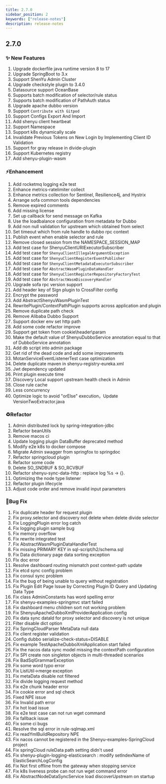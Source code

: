 ```yaml
---
title: 2.7.0
sidebar_position: 2
keywords: ["release-notes"]
description: release-notes
---
```


## 2.7.0

### ✨ New Features

1. Upgrade dockerfile java runtime version 8 to 17
2. Upgrade SpringBoot to 3.x
3. Support ShenYu Admin Cluster
4. Upgrade checkstyle plugin to 3.4.0
5. Datasource support OceanBase
6. Supports batch modification of selector/rule status
7. Supports batch modification of PathAuth status 
8. Upgrade apache dubbo version 
9. Support `Contribute with Gitpod`
10. Support Configs Export And Import 
11. Add shenyu client heartbeat 
12. Support Namespace 
13. Support k8s dynamically scale 
14. Invalidate Previous Tokens on New Login by Implementing Client ID Validation
15. Support for gray release in divide-plugin
16. Support Kubernetes registry
17. Add shenyu-plugin-wasm

### ⚡Enhancement

1. Add rocketmq logging e2e test
2. Enhance metrics-ratelimiter collect
3. Enhance metrics collection for Sentinel, Resilience4j, and Hystrix
4. Arrange sofa common tools dependencies
5. Remove expired comments
6. Add missing license
7. Set up callback for send message on Kafka
8. Use the loadbalance configuration from metadata for Dubbo
9. Add non null validation for upstream which obtained from select
10. Set timeout which from rule handle to dubbo rpc context
11. Publish event when enable selector and rule
12. Remove closed session from the NAMESPACE_SESSION_MAP
13. Add test case for ShenyuClientURIExecutorSubscriber
14. Add test case for `ShenyuClientIllegalArgumentException`
15. Add test case for `ShenyuClientRegisterEventPublisher`
16. Add test case for `ShenyuClientMetadataExecutorSubscriber`
17. Add test case for `AbstractWasmPluginDataHandler`
18. Add test case for `ShenyuClientRegisterRepositoryFactoryTest`
19. Add test case for `AbstractWasmDiscoveryHandler`
20. Upgrade sofa rpc version support
21. Add header key of Sign plugin to CrossFilter config
22. Encrypt the password
23. Add AbstractShenyuWasmPluginTest
24. RewritePlugin/ContextPathPlugin supports across application and plugin
25. Remove duplicate path check
26. Remove Alibaba Dubbo Support
27. Support docker env set http path
28. Add some code refactor improve
29. Support get token from cookie\header\param
30. Make the default value of ShenyuDubboService annotation equal to that of DubboService annotation
31. Add db script into admin package
32. Get rid of the dead code and add some improvements
33. MotanServiceEventListenerTest case optimization
34. Delete duplicate maven in shenyu-registry-eureka.xml
35. Jwt dependency updated
36. Print plugin execute time
37. Discovery Local support upstream health check in Admin
38. Close rule cache
39. Less concurrency
40. Optimize logic to avoid "orElse" execution，Update VersionTwoExtractor.java

### ♻️Refactor

1. Admin distributed lock by spring-integration-jdbc
2. Refactor beanUtils
3. Remove macos ci
4. Update logging plugin DataBuffer deprecated method
5. Modify e2e k8s to docker compose
6. Migrate Admin swagger from springfox to springdoc
7. Refactor springcloud plugin
8. Refactor some code
9. Delete SO_SNDBUF & SO_RCVBUF
10. Refactor shenyu-sync-data-http : replace log %s -> {}.
11. Optimizing the node type listener
12. Refactor plugin lifecycle
13. Adjust code order and remove invalid input parameters

### 🐛Bug Fix

1. Fix duplicate header for request plugin
2. Fix proxy.selector and discovery not delete when delete divide selector
3. Fix LoggingPlugin error log catch
4. Fix logging plugin sample bug
5. Fix memory overflow
6. Fix rewrite integrated test
7. Fix AbstractWasmPluginDataHandlerTest
8. Fix missing PRIMARY KEY in sql-script/h2/schema.sql
9. Fix Data dictionary page data sorting exception
10. FIx doc error
11. Resolve dashboard routing mismatch post context-path update
12. Fix etcd sync config problem
13. Fix consul sync problem
14. Fix the bug of being unable to query without registration
15. Fix Plugin Edit Page Issue by Correcting Plugin ID Query and Updating Data Type
16. Fix class AdminConstants has word spelling error
17. Fix shenyu-examples-springmvc start failed
18. Fix dashboard menu children sort not working problem
19. Fix ShenyuApacheDubboXmlProviderApplication config
20. Fix data sync dataId for proxy selector and discovery is not unique
21. Filter disable dict option
22. Fix SpringCloudParser MetaData null data
23. Fix client register validation
24. Config dubbo serialize-check-status=DISABLE
25. Fix example TestApacheDubboXmlApplication start failed
26. Fix the nacos data sync model missing the contextPath configuration
27. Fix SPI create non singleton objects in multi-threaded scenarios
28. Fix BadSqlGrammarException
29. Fix some word typo error
30. Fix ListUtil->merge exception
31. Fix metaData disable not filtered
32. Fix divide logging request method
33. Fix e2e chunk header error
34. Fix cookie error and sql check
35. Fixed NPE issue
36. Fix Invalid path error
37. Fix hot load issue
38. Fix e2e test case can not run wget command
39. Fix fallback issue
40. Fix some ci bugs
41. Resolve the sql error in rule-sqlmap.xml
42. Fix readYmlBuildRepository NPE
43. Fix nacos cannot be registered in the Shenyu-examples-SpringCloud project
44. Fix springCloud ruleData path setting didn't used
45. Fix shenyu-plugin-logging-elasticsearch : modify setIndexName of ElasticSearchLogConfig
46. Fix Not first offline from the gateway when stopping service
47. Fix k8s liveness probe can not run wget command error
48. Fix AbstractNodeDataSyncService load discoverUpstream on startup
